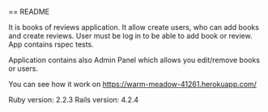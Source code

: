 == README

It is books of reviews application. It allow create users, who can add books and create reviews. User must be log in to be able to add book or review. App contains rspec tests.

Application contains also Admin Panel which allows you edit/remove books or users.

You can see how it work on https://warm-meadow-41261.herokuapp.com/

Ruby version: 2.2.3 Rails version: 4.2.4

